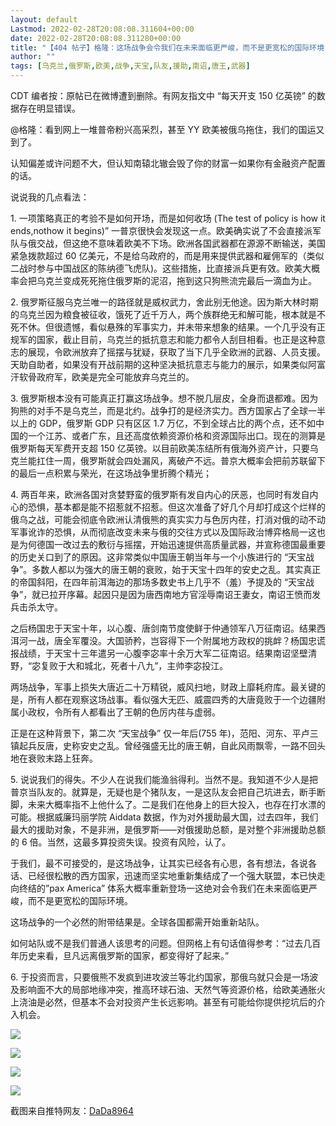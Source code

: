 ```yaml
---
layout: default
Lastmod: 2022-02-28T20:08:08.311604+00:00
date: 2022-02-28T20:08:08.311280+00:00
title: "【404 帖子】格隆：这场战争会令我们在未来面临更严峻，而不是更宽松的国际环境"
author: ""
tags: [乌克兰,俄罗斯,欧美,战争,天宝,队友,援助,南诏,唐王,武器]
---
```


CDT 编者按：原帖已在微博遭到删除。有网友指文中 “每天开支 150 亿英镑” 的数据存在明显错误。

@格隆：看到网上一堆普帝粉兴高采烈，甚至 YY 欧美被俄乌拖住，我们的国运又到了。

认知偏差或许问题不大，但认知南辕北辙会毁了你的财富一如果你有金融资产配置的话。

说说我的几点看法：

1\. 一项策略真正的考验不是如何开场，而是如何收场 (The test of policy is how it ends,nothow it begins)” 一普京很快会发现这一点。欧美确实说了不会直接派军队与俄交战，但这绝不意味着欧美不下场。欧洲各国武器都在源源不断输送，美国紧急拨款超过 60 亿美元，不是给乌政府的，而是用来提供武器和雇佣军的（类似二战时参与中国战区的陈纳德飞虎队)。这些措施，比直接派兵更有效。欧美大概率会把乌克兰变成死死拖住俄罗斯的泥沼，拖到这只狗熊流完最后一滴血为止。

2\. 俄罗斯征服乌克兰唯一的路径就是威权武力，舍此别无他途。因为斯大林时期的乌克兰因为粮食被征收，饿死了近千万人，两个族群绝无和解可能，根本就是不死不休。但很遗憾，看似悬殊的军事实力，并未带来想象的结果。一个几乎没有正规军的国家，截止目前，乌克兰的抵抗意志和能力都令人刮目相看。也正是这种意志的展现，令欧洲放弃了摇摆与犹疑，获取了当下几乎全欧洲的武器、人员支援。天助自助者，如果没有开战前期的这种坚决抵抗意志与能力的展示，如果类似阿富汗软骨政府军，欧美是完全可能放弃乌克兰的。

3\. 俄罗斯根本没有可能真正打赢这场战争。想不脱几层皮，全身而退都难。因为狗熊的对手不是乌克兰，而是北约。战争打的是经济实力。西方国家占了全球一半以上的 GDP，俄罗斯 GDP 只有区区 1.7 万亿，不到全球占比的两个点，还不如中国的一个江苏、或者广东，且还高度依赖资源价格和资源国际出口。现在的测算是俄罗斯每天军费开支超 150 亿英镑。以目前欧美冻结所有俄海外资产计，只要乌克兰能扛住一周，俄罗斯就会四处漏风，离破产不远。普京大概率会把前苏联留下的最后一点积累与荣光，在这场战争里折腾个精光；

4\. 两百年来，欧洲各国对贪婪野蛮的俄罗斯有发自内心的厌恶，也同时有发自内心的恐惧，基本都是能不招惹就不招惹。但这次准备了好几个月却打成这个烂样的俄乌之战，可能会彻底令欧洲认清俄熊的真实实力与色厉内荏，打消对俄的动不动军事讹诈的恐惧，从而彻底改变未来与俄的交往方式以及国际政治博弈格局一这也是为何德国一改过去的敷衍与摇摆，开始迅速提供高质量武器，并宣称德国最重要的历史关口到了的原因。这非常类似中国唐王朝当年与一个小族进行的 “天宝战争”。多数人都以为强大的唐王朝的衰败，始于天宝十四年的安史之乱。其实真正的帝国斜阳，在四年前洱海边的那场多数史书上几乎不（羞）予提及的 “天宝战争”，就已拉开序幕。起因只是因为唐西南地方官淫辱南诏王妻女，南诏王愤而发兵击杀太守。

之后杨国忠于天宝十年，以心腹、唐剑南节度使鲜于仲通领军八万征南诏。结果西洱河一战，唐全军覆没。大国骄矜，岂容得下一个附属地方政权的挑衅？杨国忠谎报战绩，于天宝十三年遣另一心腹李宓率十余万大军二征南诏。结果南诏坚壁清野，“宓复败于大和城北，死者十八九”，主帅李宓投江。

两场战争，军事上损失大唐近二十万精锐，威风扫地，财政上靡耗府库。最关键的是，所有人都在观察这场战事。看似强大无匹、威震四秀的大唐竟败于一个边疆附属小政权，令所有人都看出了王朝的色厉内荏与虚弱。

正是在这种背景下，第二次 “天宝战争” 仅一年后(755 年)，范阳、河东、平卢三镇起兵反唐，史称安史之乱。曾经强盛无比的唐王朝，自此风雨飘零，一路不回头地在衰败末路上狂奔。

5\. 说说我们的得失。不少人在说我们能渔翁得利。当然不是。我知道不少人是把普京当队友的。就算是，无疑也是个猪队友，一是这队友会把自己坑进去，断手断脚，未来大概率指不上他什么了。二是我们在他身上的巨大投入，也存在打水漂的可能。根据威廉玛丽学院 Aiddata 数据，作为对外援助最大国，过去四年，我们最大的援助对象，不是非洲，是俄罗斯——对俄援助总额，是对整个非洲援助总额的 6 倍。当然，这最多算投资失误。投资有风险，认了。

于我们，最不可接受的，是这场战争，让其实已经各有心思，各有想法，各说各话、已经很松散的西方国家，迅速而坚实地重新集结成了一个强大联盟，本已快走向终结的”pax America” 体系大概率重新登场一这绝对会令我们在未来面临更严峻，而不是更宽松的国际环境。

这场战争的一个必然的附带结果是。全球各国都需开始重新站队。

如何站队或不是我们普通人该思考的问题。但网格上有句话值得参考：“过去几百年历史来看，旦凡远离俄罗斯的国家，都变得好了起来。”

6\. 于投资而言，只要俄熊不发疯到进攻波兰等北约国家，那俄乌就只会是一场波及影响面不大的局部地缘冲突，推高环球石油、天然气等资源价格，给欧美通胀火上浇油是必然，但基本不会对投资产生长远影响。甚至有可能给你提供挖坑后的介入机会。

![](https://images.weserv.nl/?url=https%3A//chinadigitaltimes.net/chinese/files/2022/02/image-1646039144907.png)

  

![](https://images.weserv.nl/?url=https%3A//chinadigitaltimes.net/chinese/files/2022/02/image-1646039158628.png)

  

![](https://images.weserv.nl/?url=https%3A//chinadigitaltimes.net/chinese/files/2022/02/image-1646039165938.png)

  

![](https://images.weserv.nl/?url=https%3A//chinadigitaltimes.net/chinese/files/2022/02/image-1646039175497.png)

截图来自推特网友：[DaDa8964](https://twitter.com/DaDa8964/status/1497881421297246210 "DaDa8964")

